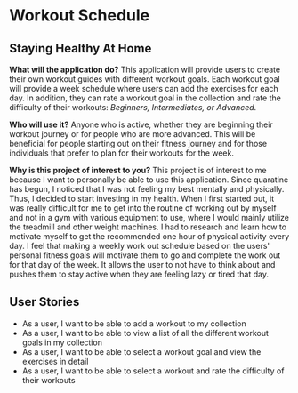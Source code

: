 # Workout Schedule

## Staying Healthy At Home


**What will the application do?**
This application will provide users to create their own workout guides with different workout goals. Each workout goal
will provide a week schedule where users can add the exercises for each day. In addition, they can rate a workout goal 
in the collection and rate the difficulty of their workouts: *Beginners, Intermediates, or Advanced*.

**Who will use it?**
Anyone who is active, whether they are beginning their workout journey or for people who are more advanced.
This will be beneficial for people starting out on their fitness journey and for those individuals that prefer to 
plan for their workouts for the week.

**Why is this project of interest to you?**
This project is of interest to me because I want to personally be able to use this application. Since quaratine has 
begun, I noticed that I was not feeling my best mentally and physically. Thus, I decided to start investing in my 
health. When I first started out, it was really difficult for me to get into the routine of working out by myself and 
not in a gym with various equipment to use, where I would mainly utilize the treadmill and other weight machines. I had 
to research and learn how to motivate myself to get the recommended one hour of physical activity every day.
I feel that making a weekly work out schedule based on the users' personal fitness goals will motivate them to go and 
complete the work out for that day of the week. It allows the user to not have to think about and pushes them to stay
active when they are feeling lazy or tired that day. 

## User Stories
- As a user, I want to be able to add a workout to my collection
- As a user, I want to be able to view a list of all the different workout goals in my collection
- As a user, I want to be able to select a workout goal and view the exercises in detail
- As a user, I want to be able to select a workout and rate the difficulty of their workouts